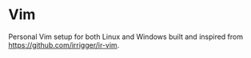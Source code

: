 # Vim
Personal Vim setup for both Linux and Windows built and inspired from https://github.com/irrigger/ir-vim.
